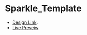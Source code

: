 # Sparkle_Template
- [Design Link](https://www.graphberry.com/item/sparkle-multipurpose-html-template).
- [Live Preveiw](https://ahmed-mohamed-adel.github.io/Sparkle-Template/).
